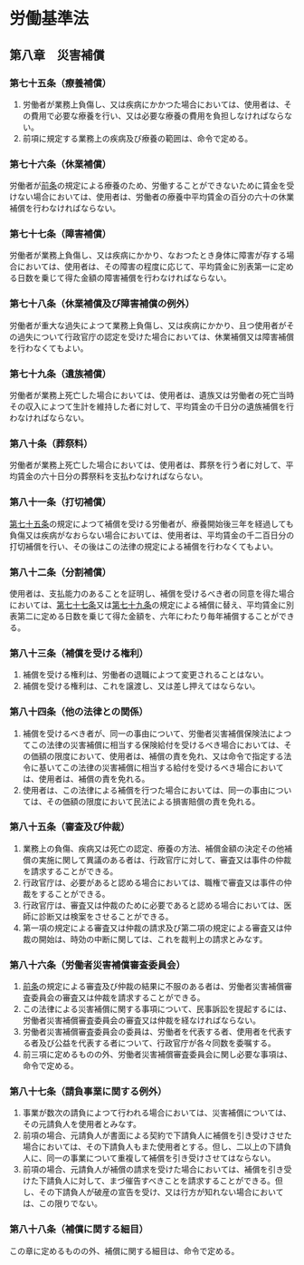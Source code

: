 # 労働基準法

## 第八章　災害補償

### 第七十五条（療養補償）

1. 労働者が業務上負傷し、又は疾病にかかつた場合においては、使用者は、その費用で必要な療養を行い、又は必要な療養の費用を負担しなければならない。
2. 前項に規定する業務上の疾病及び療養の範囲は、命令で定める。

### 第七十六条（休業補償）

労働者が[前条](/chapter8.md#第七十五条療養補償)の規定による療養のため、労働することができないために賃金を受けない場合においては、使用者は、労働者の療養中平均賃金の百分の六十の休業補償を行わなければならない。

### 第七十七条（障害補償）

労働者が業務上負傷し、又は疾病にかかり、なおつたとき身体に障害が存する場合においては、使用者は、その障害の程度に応じて、平均賃金に別表第一に定める日数を乗じて得た金額の障害補償を行わなければならない。

### 第七十八条（休業補償及び障害補償の例外）

労働者が重大な過失によつて業務上負傷し、又は疾病にかかり、且つ使用者がその過失について行政官庁の認定を受けた場合においては、休業補償又は障害補償を行わなくてもよい。

### 第七十九条（遺族補償）

労働者が業務上死亡した場合においては、使用者は、遺族又は労働者の死亡当時その収入によつて生計を維持した者に対して、平均賃金の千日分の遺族補償を行わなければならない。

### 第八十条（葬祭料）

労働者が業務上死亡した場合においては、使用者は、葬祭を行う者に対して、平均賃金の六十日分の葬祭料を支払わなければならない。

### 第八十一条（打切補償）

[第七十五条](/chapter8.md#第七十五条療養補償)の規定によつて補償を受ける労働者が、療養開始後三年を経過しても負傷又は疾病がなおらない場合においては、使用者は、平均賃金の千二百日分の打切補償を行い、その後はこの法律の規定による補償を行わなくてもよい。

### 第八十二条（分割補償）

使用者は、支払能力のあることを証明し、補償を受けるべき者の同意を得た場合においては、[第七十七条](/chapter8.md#第七十七条障害補償)又は[第七十九条](/chapter8.md#第七十九条遺族補償)の規定による補償に替え、平均賃金に別表第二に定める日数を乗じて得た金額を、六年にわたり毎年補償することができる。

### 第八十三条（補償を受ける権利）

1. 補償を受ける権利は、労働者の退職によつて変更されることはない。
2. 補償を受ける権利は、これを譲渡し、又は差し押えてはならない。

### 第八十四条（他の法律との関係）

1. 補償を受けるべき者が、同一の事由について、労働者災害補償保険法によつてこの法律の災害補償に相当する保険給付を受けるべき場合においては、その価額の限度において、使用者は、補償の責を免れ、又は命令で指定する法令に基いてこの法律の災害補償に相当する給付を受けるべき場合においては、使用者は、補償の責を免れる。
2. 使用者は、この法律による補償を行つた場合においては、同一の事由については、その価額の限度において民法による損害賠償の責を免れる。

### 第八十五条（審査及び仲裁）

1. 業務上の負傷、疾病又は死亡の認定、療養の方法、補償金額の決定その他補償の実施に関して異議のある者は、行政官庁に対して、審査又は事件の仲裁を請求することができる。
2. 行政官庁は、必要があると認める場合においては、職権で審査又は事件の仲裁をすることができる。
3. 行政官庁は、審査又は仲裁のために必要であると認める場合においては、医師に診断又は検案をさせることができる。
4. 第一項の規定による審査又は仲裁の請求及び第二項の規定による審査又は仲裁の開始は、時効の中断に関しては、これを裁判上の請求とみなす。

### 第八十六条（労働者災害補償審査委員会）

1. [前条](/chapter8.md#第八十六条労働者災害補償審査委員会)の規定による審査及び仲裁の結果に不服のある者は、労働者災害補償審査委員会の審査又は仲裁を請求することができる。
2. この法律による災害補償に関する事項について、民事訴訟を提起するには、労働者災害補償審査委員会の審査又は仲裁を経なければならない。
3. 労働者災害補償審査委員会の委員は、労働者を代表する者、使用者を代表する者及び公益を代表する者について、行政官庁が各々同数を委嘱する。
4. 前三項に定めるものの外、労働者災害補償審査委員会に関し必要な事項は、命令で定める。

### 第八十七条（請負事業に関する例外）

1. 事業が数次の請負によつて行われる場合においては、災害補償については、その元請負人を使用者とみなす。
2. 前項の場合、元請負人が書面による契約で下請負人に補償を引き受けさせた場合においては、その下請負人もまた使用者とする。但し、二以上の下請負人に、同一の事業について重複して補償を引き受けさせてはならない。
3. 前項の場合、元請負人が補償の請求を受けた場合においては、補償を引き受けた下請負人に対して、まづ催告すべきことを請求することができる。但し、その下請負人が破産の宣告を受け、又は行方が知れない場合においては、この限りでない。

### 第八十八条（補償に関する細目）

この章に定めるものの外、補償に関する細目は、命令で定める。
